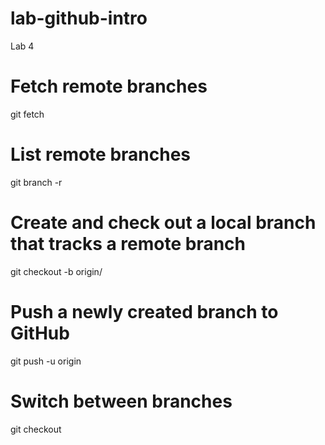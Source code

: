 # lab-github-intro
Lab 4

# Fetch remote branches
git fetch
# List remote branches
git branch -r

# Create and check out a local branch that tracks a remote branch
git checkout -b <local-branch> origin/<remote-branch>

# Push a newly created branch to GitHub
git push -u origin <branch-name>

# Switch between branches
git checkout <branch-name>
